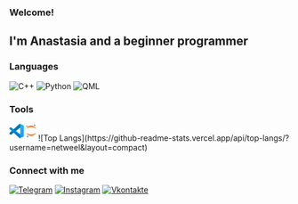 ### Welcome!
## I'm Anastasia and a beginner programmer

### Languages 
![C++](https://img.shields.io/badge/-C++-#D8BFD8?style=for-the-badge&logo=C%2b%2b&logoColor=white)
![Python](https://img.shields.io/badge/-Python-#dda0dd?style=for-the-badge&logo=Python&logoColor=white)
![QML](https://img.shields.io/badge/-QML-#dda0dd?style=for-the-badge&logo=QML&logoColor=white)
### Tools
<img align="left" alt="Visual Studio Code" width="26px" src="https://raw.githubusercontent.com/github/explore/80688e429a7d4ef2fca1e82350fe8e3517d3494d/topics/visual-studio-code/visual-studio-code.png" />
<img align="left" alt="Jupyter Notebook" width="26px" src="https://raw.githubusercontent.com/github/explore/80688e429a7d4ef2fca1e82350fe8e3517d3494d/topics/jupyter-notebook/jupyter-notebook.png" />

<br />
![Top Langs](https://github-readme-stats.vercel.app/api/top-langs/?username=netweel&layout=compact)

### Connect with me
[![Telegram](https://img.shields.io/badge/-Telegram-#dda0dd?style=for-the-badge&logo=telegram&logoColor=27A0D9)](https://t.me/netweel)
[![Instagram](https://img.shields.io/badge/-Instagram-#dda0dd?style=for-the-badge&logo=instagram&logoColor=B4068E)](https://www.instagram.com/pum_pumba)
[![Vkontakte](https://img.shields.io/badge/-Vkontakte-#dda0dd?style=for-the-badge&logo=Vk&logoColor=4F7DB3)](https://vk.com/netweel_korlin)
